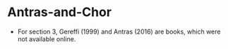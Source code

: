 # Antras-and-Chor
- For section 3, Gereffi (1999) and Antras (2016) are books, which were not available online.